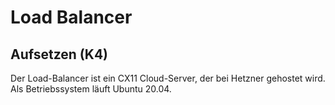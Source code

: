 # Load Balancer

## Aufsetzen (K4)

Der Load-Balancer ist ein CX11 Cloud-Server, der bei Hetzner gehostet wird. Als Betriebssystem läuft Ubuntu 20.04.



